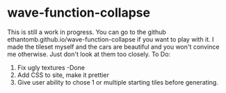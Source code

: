 # wave-function-collapse
This is still a work in progress. You can go to the github ethantomb.github.io/wave-function-collapse if you want to play with it.
I made the tileset myself and the cars are beautiful and you won't convince me otherwise. Just don't look at them too closely.
To Do:
1) Fix ugly textures -Done
2) Add CSS to site, make it prettier
3) Give user ability to chose 1 or multiple starting tiles before generating.
